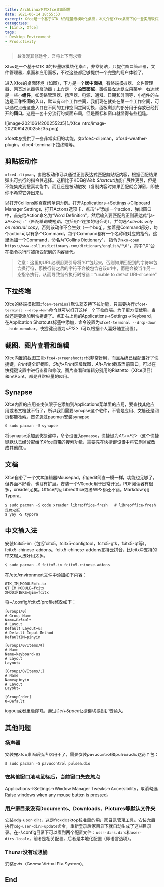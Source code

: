 ```yaml
---
title: ArchLinux下的Xfce桌面配置
date: 2021-06-14 18:55:53
excerpt: Xfce是一个基于GTK 3的轻量级模块化桌面，本文介绍Xfce桌面下的一些实用软件及其相关配置，以提高在Xfce桌面的工作效率
categories:
- [Linux, Xfce]
tags: 
- Desktop Environment
- Productivity
---
```


> 路漫漫其修远兮，吾将上下而求索

Xfce是一个基于GTK 3的轻量级模块化桌面，非常简洁，只提供窗口管理器，文件管理器，桌面和应用面板，不过这些都足够提供一个完整的用户体验了。

进入Xfce的桌面环境（如图），下方是一个**居中面板**，有终端模拟器、文件管理器、网页浏览器等启动器；上方是一个**全宽面板**，面板最左边是应用菜单，右边就是一些小**组件**，如网络管理器、扬声器、电源、通知、日期和时间等，小组件的左边是**工作空间**的入口，默认有四个工作空间，我们现在就处在第一个工作空间，可以通过点击这些入口在不同的工作空间之间切换，面板剩余的部分用于存放已经打开的**窗口**。这是一套十分流行的桌面布局，但是图标和窗口就显得有些粗糙。

![image-20210614200255235](./Xfce Intro/image-20210614200255235.png)

xfce本身提供了一些非常实用的功能，如xfce4-clipman，xfce4-weather-plugin，xfce4-terminal下拉终端等。

## 剪贴板动作

`xfce4-clipman`，剪贴板动作可以通过正则表达式匹配剪贴版内容，根据匹配结果弹出可执行的指令供选择。这相比于KDE的*Web Shortcut*功能扩展性更强，但是不能集成到搜索功能中，而且还是被动触发（复制内容时如果匹配就会弹窗，即使你不希望它弹出来）。

以打开Collions网页查询单词为例。打开Applications->Settings->Clipboard Manager Settings，打开Actions选项卡，点击“+”添加一个action，弹出窗口中，首先给Action命名为“Word Definition”，然后输入要匹配的正则表达式“[a-zA-Z-\s]+”（匹配单词或短语，包括用‘-’连接的组合词），并勾选*Activate only on manual copy*，否则该动作不会生效（一个bug）。接着是Command部分，每个action可以有多个Command，每个Command都有一个名称和对应的指令。这里添加一个Command，命名为“Collins Dictionary”， 指令为`exo-open https://www.collinsdictionary.com/dictionary/english/"\0"`，其中“\0”会在指令执行时被所匹配到的内容替代。

> 注意：这里的URL必须用双引号将“\0”包起来，否则如果匹配到的字符串包含换行符，那换行符之后的字符不会被包含在该url中，而是会被当作另一条指令执行，从而导致指令执行时报错：“unable to detect URI-shceme”

## 下拉终端

Xfce的终端模拟器`xfce4-terminal`默认就支持下拉功能，只需要执行`xfce4-terminal --drop-down`命令就可以打开这样一个下拉终端。为了更方便使用，当然还是要添加到快捷键了。点击右上角的Applications->Settings->Keyboard，在Application Shortcuts标签中添加，命令设置为`xfce4-terminal --drop-down --hide-menubar`，快捷键设置为<em>\<F12></em>（可以根据个人喜好随意设置）。

## 截图、图片查看和编辑

Xfce内置的截图工具`xfce4-screenshooter`也非常好用，而且系统已经配置好了快捷键，*Print*键全屏截图，*Shift+Print*区域截图，*Alt+Print*截取当前窗口，可以在快捷键设置中进行查看和修改。图片查看和编辑分别用的Ristretto（Xfce项目）和mtPaint，都是非常轻量的应用。

## Synapse

Xfce内置的应用查找仅限于在添加到Applications菜单里的应用，要查找其他应用或者文档就不行了，所以我们需要synapse这个软件，不管是应用、文档还是网页都能检索。首先通过pacman安装synapse

```shell
$ sudo pacman -S synapse
```

将synapse添加到快捷键中，命令设置为`synapse`，快捷键为<em>Alt+\<F2></em>（这个快捷键默认已经分配给了Xfce自带的搜索功能，需要先在快捷键设置中将它删掉或改成其他的）。

## 文档

Xfce自带了一个文本编辑器Mousepad，和gedit简直一模一样，功能也足够了，但界面不好看，也没有扩展。安装一个VScode用于日常开发。PDF阅读器有很多，xreader足矣。Office的话Libreoffice或者WPS都还不错。Markdown用Typora。

```shell
$ sudo pacman -S code xreader libreoffice-fresh   # libreoffice-fresh是稳定版
$ yay -S typora
```

## 中文输入法

安装fcitx5-im（包括fcitx5，fcitx5-configtool，fcitx5-gtk，fcitx5-qt等），fcitx5-chinese-addons。fcitx5-chinese-addons支持云拼音，比fcitx中支持的中文输入法好用太多。

```shell
$ sudo pacman -S fcitx5-im fcitx5-chinese-addons
```

在/etc/environment文件中添加如下内容：

```
GTK_IM_MODULE=fcitx
QT_IM_MODULE=fcitx
XMODIFIERS=@im=fcitx
```

将~/.config/fcitx5/profile修改如下：

```
[Groups/0]
# Group Name
Name=Default
# Layout
Default Layout=us
# Default Input Method
DefaultIM=pinyin

[Groups/0/Items/0]
# Name
Name=keyboard-us
# Layout
Layout=

[Groups/0/Items/1]
# Name
Name=pinyin
# Layout
Layout=

[GroupOrder]
0=Default
```

logout或者重启即可。通过*Ctrl+Space*快捷键切换到拼音输入。

## 其他问题

### 扬声器

安装完Xfce桌面后扬声器用不了，需要安装pavucontrol和pulseaudio这两个包：

```shell
$ sudo pacman -S pavucontrol pulseaudio
```

### 在其他窗口滚动鼠标后，当前窗口失去焦点

Applications->Settings->Window Manager Tweaks->Accessibility，取消勾选Raise windows when any mouse button is pressed。

### 用户家目录没有Documents、Downloads、Pictures等默认文件夹

安装xdg-user-dirs，这是freedesktop标准里的用户家目录管理工具。安装完后执行`xdg-user-dirs-update`命令，重新登录后家目录下就自动生成了这些目录录。在~/.config目录下可以看到两个配置文件：`user-dirs.dirs`和`user-dirs.locale`，前者是相关配置，后者是本地化配置（即语言选项）。

### Thunar没有垃圾桶

安装gvfs（Gnome Virtual File System）。

## End
